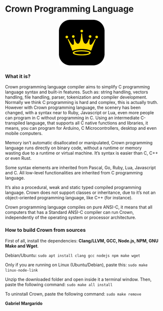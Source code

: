 # Crown Programming Language

<center><img src="assets/crown-modern-icon.png" width="150px"></center>

### What it is?
Crown programming language compiler aims to simplify C programming language syntax and built-in features. Such as: string handling, vectors handling, file handling, parser, tokenization and compiler development. Normally we think C programming is hard and complex, this is actually truth. However with Crown programming language, the scenery has been changed, with a syntax near to Ruby, Javascript or Lua, even more people can program in C without programming in C. Using an intermediate C-transpiled language, that supports all C native functions and libraries, it means, you can program for Arduino, C Microcontrollers, desktop and even mobile computers.


Memory isn’t automatic disallocated or manipulated, Crown programming language runs directly on binary code, without a runtime or memory wasting due to a runtime or virtual machine. It’s syntax is easier than C, C++ or even Rust.

Some syntax elements are inherited from Pascal, Go, Ruby, Lua, Javascript and C. All low-level functionalities are inherited from C programming language.

It’s also a procedural, weak and static typed compiled programming language. Crown does not support classes or inheritance, due to it’s not an object-oriented programming language, like C++ (for instance).

Crown programming language compiles on pure ANSI-C, it means that all computers that has a Standard ANSI-C compiler can run Crown, independently of the operating system or processor architecture.


### How to build Crown from sources

First of all, install the dependencies: **Clang/LLVM, GCC, Node.js, NPM, GNU Make and Wget**.   

Debian/Ubuntu: `sudo apt install clang gcc nodejs npm make wget`

Only if you are running on Linux (Ubuntu/Debian), paste this: `sudo make linux-node-link`


Unzip the downloaded folder and open inside it a terminal window.
Then, paste the following command: `sudo make all install`

To uninstall Crown, paste the following command: `sudo make remove`
  
  
**Gabriel Margarido**